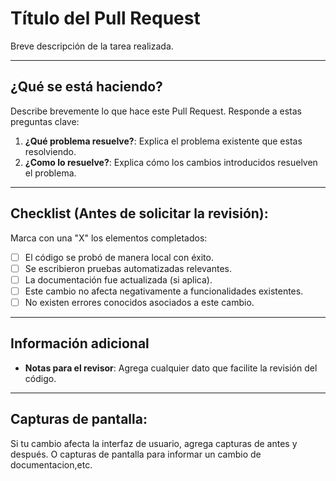 # Título del Pull Request
Breve descripción de la tarea realizada.

---

## ¿Qué se está haciendo?
Describe brevemente lo que hace este Pull Request. Responde a estas preguntas clave:
1. **¿Qué problema resuelve?**: Explica el problema existente que estas resolviendo.
2. **¿Como lo resuelve?**: Explica cómo los cambios introducidos resuelven el problema.

---

## Checklist (Antes de solicitar la revisión):
Marca con una "X" los elementos completados:
- [ ] El código se probó de manera local con éxito.
- [ ] Se escribieron pruebas automatizadas relevantes.
- [ ] La documentación fue actualizada (si aplica).
- [ ] Este cambio no afecta negativamente a funcionalidades existentes.
- [ ] No existen errores conocidos asociados a este cambio.

---

## Información adicional
- **Notas para el revisor**: Agrega cualquier dato que facilite la revisión del código.

---

## Capturas de pantalla:
Si tu cambio afecta la interfaz de usuario, agrega capturas de antes y después. O capturas de pantalla para informar un cambio de documentacion,etc.
